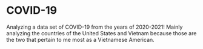 # COVID-19
Analyzing a data set of COVID-19 from the years of 2020-2021! Mainly analyzing the countries of the United States and Vietnam because those are the two that pertain to me most as a Vietnamese American.
